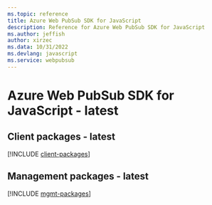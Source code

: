 ```yaml
---
ms.topic: reference
title: Azure Web PubSub SDK for JavaScript
description: Reference for Azure Web PubSub SDK for JavaScript
ms.author: jeffish
author: xirzec
ms.data: 10/31/2022
ms.devlang: javascript
ms.service: webpubsub
---
```

# Azure Web PubSub SDK for JavaScript - latest

## Client packages - latest
[!INCLUDE [client-packages](web-pubsub-client-index.md)]
## Management packages - latest
[!INCLUDE [mgmt-packages](web-pubsub-mgmt-index.md)]